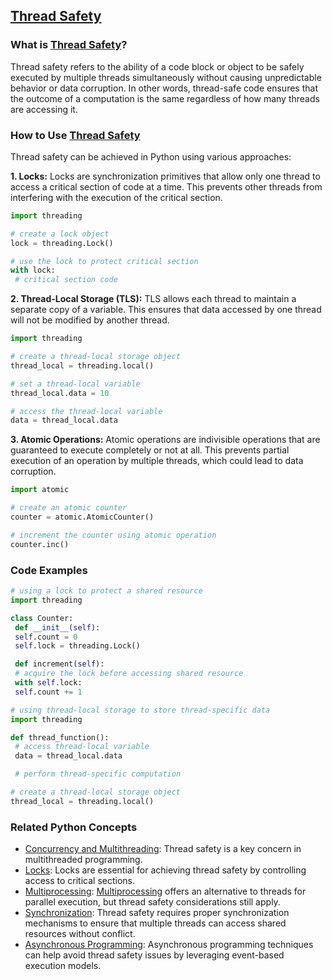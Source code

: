## [Thread Safety](./../thread-safety/)

### What is [Thread Safety](./../thread-safety/)?
Thread safety refers to the ability of a code block or object to be safely executed by multiple threads simultaneously without causing unpredictable behavior or data corruption. In other words, thread-safe code ensures that the outcome of a computation is the same regardless of how many threads are accessing it.

### How to Use [Thread Safety](./../thread-safety/)
Thread safety can be achieved in Python using various approaches:

**1. Locks:** Locks are synchronization primitives that allow only one thread to access a critical section of code at a time. This prevents other threads from interfering with the execution of the critical section.

```python
import threading

# create a lock object
lock = threading.Lock()

# use the lock to protect critical section
with lock:
 # critical section code
```

**2. Thread-Local Storage (TLS):** TLS allows each thread to maintain a separate copy of a variable. This ensures that data accessed by one thread will not be modified by another thread.

```python
import threading

# create a thread-local storage object
thread_local = threading.local()

# set a thread-local variable
thread_local.data = 10

# access the thread-local variable
data = thread_local.data
```

**3. Atomic Operations:** Atomic operations are indivisible operations that are guaranteed to execute completely or not at all. This prevents partial execution of an operation by multiple threads, which could lead to data corruption.

```python
import atomic

# create an atomic counter
counter = atomic.AtomicCounter()

# increment the counter using atomic operation
counter.inc()
```

### Code Examples
```python
# using a lock to protect a shared resource
import threading

class Counter:
 def __init__(self):
 self.count = 0
 self.lock = threading.Lock()

 def increment(self):
 # acquire the lock before accessing shared resource
 with self.lock:
 self.count += 1
```

```python
# using thread-local storage to store thread-specific data
import threading

def thread_function():
 # access thread-local variable
 data = thread_local.data

 # perform thread-specific computation

# create a thread-local storage object
thread_local = threading.local()
```

### Related Python Concepts

- [Concurrency and Multithreading](./../concurrency-and-multithreading/): Thread safety is a key concern in multithreaded programming.
- [Locks](./../locks/): Locks are essential for achieving thread safety by controlling access to critical sections.
- [Multiprocessing](./../multiprocessing/): [Multiprocessing](./../multiprocessing/) offers an alternative to threads for parallel execution, but thread safety considerations still apply.
- [Synchronization](./../synchronization/): Thread safety requires proper synchronization mechanisms to ensure that multiple threads can access shared resources without conflict.
- [Asynchronous Programming](./../asynchronous-programming/): Asynchronous programming techniques can help avoid thread safety issues by leveraging event-based execution models.